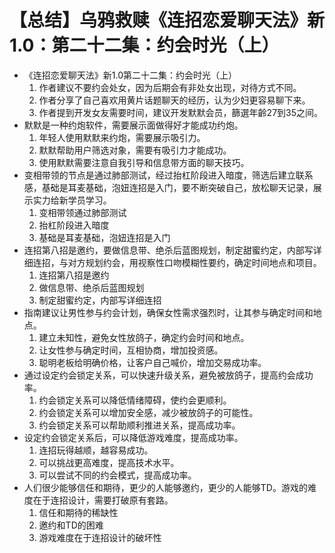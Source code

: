 # 【总结】乌鸦救赎《连招恋爱聊天法》新1.0：第二十二集：约会时光（上）

-   《连招恋爱聊天法》新1.0第二十二集：约会时光（上）
    1.  作者建议不要约会处女，因为后期会有非处女出现，对待方式不同。
    2.  作者分享了自己喜欢用黄片话题聊天的经历，认为少妇更容易聊下来。
    3.  作者提到开发女友需要时间，建议开发默默会员，篩選年齡27到35之间。
-   默默是一种约炮软件，需要展示面做得好才能成功约炮。
    1.  年轻人使用默默来约炮，需要展示吸引力。
    2.  默默帮助用户筛选对象，需要有吸引力才能成功。
    3.  使用默默需要注意自我引导和信息带方面的聊天技巧。
-   变相带领的节点是通过肺部测试，经过抬杠阶段进入暗度，筛选后建立联系感，基础是耳麦基础，泡妞连招是入门，要不断突破自己，放松聊天记录，展示实力给新学员学习。
    1.  变相带领通过肺部测试
    2.  抬杠阶段进入暗度
    3.  基础是耳麦基础，泡妞连招是入门
-   连招第八招是邀约，要做信息带、绝杀后蓝图规划，制定甜蜜约定，内部写详细连招，与对方规划约会，用视察性口吻模糊性要约，确定时间地点和项目。
    1.  连招第八招是邀约
    2.  做信息带、绝杀后蓝图规划
    3.  制定甜蜜约定，内部写详细连招
-   指南建议让男性参与约会计划，确保女性需求强烈时，让其参与确定时间和地点。
    1.  建立未知性，避免女性放鸽子，确定约会时间和地点。
    2.  让女性参与确定时间，互相协商，增加投资感。
    3.  聪明老板给明确价格，让客户自己喊价，增加交易成功率。
-   通过设定约会锁定关系，可以快速升级关系，避免被放鸽子，提高约会成功率。
    1.  约会锁定关系可以降低情绪障碍，使约会更顺利。
    2.  约会锁定关系可以增加安全感，减少被放鸽子的可能性。
    3.  约会锁定关系可以帮助顺利推进关系，提高成功率。
-   设定约会锁定关系后，可以降低游戏难度，提高成功率。
    1.  连招玩得越顺，越容易成功。
    2.  可以挑战更高难度，提高技术水平。
    3.  可以尝试不同的约会模式，提高成功率。
-   人们很少能够信任和期待，更少的人能够邀约，更少的人能够TD。游戏的难度在于连招设计，需要打破原有套路。
    1.  信任和期待的稀缺性
    2.  邀约和TD的困难
    3.  游戏难度在于连招设计的破坏性